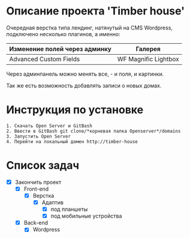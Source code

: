 # Описание проекта 'Timber house'

Очередная верстка типа лендинг, натянутый на CMS Wordpress, подключено несколько плагинов, а именно:

|  Изменение полей через админку | Галерея |
|----------------|:---------:|
| Advanced Custom Fields | WF Magnific Lightbox |

Через админпанель можно менять все, - и поля, и картинки.

Так же есть возможность добавлять записи о новых домах.

# Инструкция по установке
	1. Скачать Open Server и GitBash
	2. Ввести в GitBash git clone/*корневая папка Openserver*/domains
	3. Запустить Open Server
	4. Перейти на локальный домен http://timber-house

# Список задач
- [X] Закончить проект
    - [X] Front-end
        - [X] Верстка
            - [X] Адаптив
                - [X] под планшеты
                - [X] под мобильные устройства
    - [X] Back-end
        - [X] Wordpress
